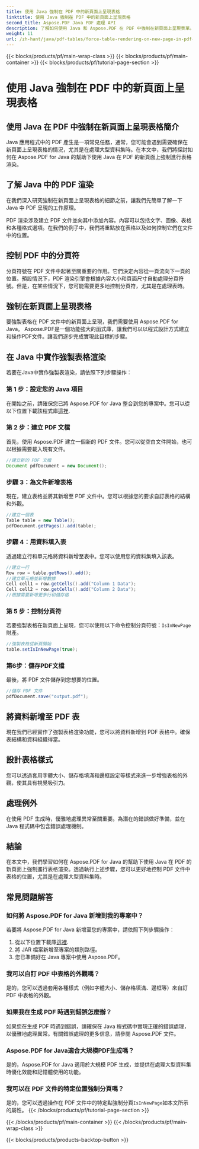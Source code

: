 ```yaml
---
title: 使用 Java 強制在 PDF 中的新頁面上呈現表格
linktitle: 使用 Java 強制在 PDF 中的新頁面上呈現表格
second_title: Aspose.PDF Java PDF 處理 API
description: 了解如何使用 Java 和 Aspose.PDF 在 PDF 中強制在新頁面上呈現表單。本逐步指南包括原始程式碼和精確 PDF 文件格式設定的專家提示。
weight: 11
url: /zh-hant/java/pdf-tables/force-table-rendering-on-new-page-in-pdf-using-java/
---
```


{{< blocks/products/pf/main-wrap-class >}}
{{< blocks/products/pf/main-container >}}
{{< blocks/products/pf/tutorial-page-section >}}

# 使用 Java 強制在 PDF 中的新頁面上呈現表格


## 使用 Java 在 PDF 中強制在新頁面上呈現表格簡介

Java 應用程式中的 PDF 產生是一項常見任務，通常，您可能會遇到需要確保在新頁面上呈現表格的情況，尤其是在處理大型資料集時。在本文中，我們將探討如何在 Aspose.PDF for Java 的幫助下使用 Java 在 PDF 的新頁面上強制進行表格渲染。

## 了解 Java 中的 PDF 渲染

在我們深入研究強制在新頁面上呈現表格的細節之前，讓我們先簡單了解一下 Java 中 PDF 呈現的工作原理。

PDF 渲染涉及建立 PDF 文件並向其中添加內容。內容可以包括文字、圖像、表格和各種格式選項。在我們的例子中，我們將重點放在表格以及如何控制它們在文件中的位置。

## 控制 PDF 中的分頁符

分頁符號在 PDF 文件中起著至關重要的作用。它們決定內容從一頁流向下一頁的位置。預設情況下，PDF 渲染引擎會根據內容大小和頁面尺寸自動處理分頁符號。但是，在某些情況下，您可能需要更多地控制分頁符，尤其是在處理表時。

## 強制在新頁面上呈現表格

要強製表格在 PDF 文件中的新頁面上呈現，我們需要使用 Aspose.PDF for Java。 Aspose.PDF是一個功能強大的函式庫，讓我們可以以程式設計方式建立和操作PDF文件。讓我們逐步完成實現此目標的步驟。

## 在 Java 中實作強製表格渲染

若要在Java中實作強製表渲染，請依照下列步驟操作：

### 第 1 步：設定您的 Java 項目

在開始之前，請確保您已將 Aspose.PDF for Java 整合到您的專案中。您可以從以下位置下載該程式庫[這裡](https://releases.aspose.com/pdf/java/).

### 第 2 步：建立 PDF 文檔

首先，使用 Aspose.PDF 建立一個新的 PDF 文件。您可以從空白文件開始，也可以根據需要載入現有文件。

```java
//建立新的 PDF 文檔
Document pdfDocument = new Document();
```

### 步驟 3：為文件新增表格

現在，建立表格並將其新增至 PDF 文件中。您可以根據您的要求自訂表格的結構和外觀。

```java
//建立一個表
Table table = new Table();
pdfDocument.getPages().add(table);
```

### 步驟 4：用資料填入表

透過建立行和單元格將資料新增至表中。您可以使用您的資料集填入該表。

```java
//建立一行
Row row = table.getRows().add();
//建立單元格並新增數據
Cell cell1 = row.getCells().add("Column 1 Data");
Cell cell2 = row.getCells().add("Column 2 Data");
//根據需要新增更多行和儲存格
```

### 第 5 步：控制分頁符

若要強製表格在新頁面上呈現，您可以使用以下命令控制分頁符號：`IsInNewPage`財產。

```java
//強製表格從新頁開始
table.setIsInNewPage(true);
```

### 第6步：儲存PDF文檔

最後，將 PDF 文件儲存到您想要的位置。

```java
//儲存 PDF 文件
pdfDocument.save("output.pdf");
```

## 將資料新增至 PDF 表

現在我們已經實作了強製表格渲染功能，您可以將資料新增到 PDF 表格中。確保表結構和資料組織得當。

## 設計表格樣式

您可以透過套用字體大小、儲存格填滿和邊框設定等樣式來進一步增強表格的外觀，使其具有視覺吸引力。

## 處理例外

在使用 PDF 生成時，優雅地處理異常至關重要。為潛在的錯誤做好準備，並在 Java 程式碼中包含錯誤處理機制。

## 結論

在本文中，我們學習如何在 Aspose.PDF for Java 的幫助下使用 Java 在 PDF 的新頁面上強制進行表格渲染。透過執行上述步驟，您可以更好地控制 PDF 文件中表格的位置，尤其是在處理大型資料集時。

## 常見問題解答

### 如何將 Aspose.PDF for Java 新增到我的專案中？

若要將 Aspose.PDF for Java 新增至您的專案中，請依照下列步驟操作：
1. 從以下位置下載庫[這裡](https://releases.aspose.com/pdf/java/).
2. 將 JAR 檔案新增至專案的類別路徑。
3. 您已準備好在 Java 專案中使用 Aspose.PDF。

### 我可以自訂 PDF 中表格的外觀嗎？

是的，您可以透過套用各種樣式（例如字體大小、儲存格填滿、邊框等）來自訂 PDF 中表格的外觀。

### 如果我在生成 PDF 時遇到錯誤怎麼辦？

如果您在生成 PDF 時遇到錯誤，請確保在 Java 程式碼中實現正確的錯誤處理，以優雅地處理異常。有關錯誤處理的更多信息，請參閱 Aspose.PDF 文件。

### Aspose.PDF for Java適合大規模PDF生成嗎？

是的，Aspose.PDF for Java 適用於大規模 PDF 生成，並提供在處理大型資料集時優化效能和記憶體使用的功能。

### 我可以在 PDF 文件的特定位置強制分頁嗎？

是的，您可以透過操作在 PDF 文件中的特定點強制分頁`IsInNewPage`如本文所示的屬性。
{{< /blocks/products/pf/tutorial-page-section >}}

{{< /blocks/products/pf/main-container >}}
{{< /blocks/products/pf/main-wrap-class >}}

{{< blocks/products/products-backtop-button >}}

